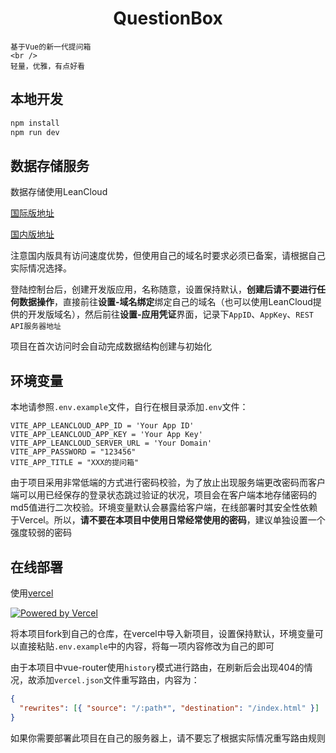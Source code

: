 <p align="center">
  
  <h1 align="center"> QuestionBox </h1>

  <p align="center">
  
    基于Vue的新一代提问箱
    <br />
    轻量，优雅，有点好看
  
  </p>

</p>

## 本地开发

```bash
npm install
npm run dev
```

## 数据存储服务

数据存储使用LeanCloud

[国际版地址](https://leancloud.app/)

[国内版地址](https://www.leancloud.cn/)

注意国内版具有访问速度优势，但使用自己的域名时要求必须已备案，请根据自己实际情况选择。

登陆控制台后，创建开发版应用，名称随意，设置保持默认，**创建后请不要进行任何数据操作**，直接前往**设置-域名绑定**绑定自己的域名（也可以使用LeanCloud提供的开发版域名），然后前往**设置-应用凭证**界面，记录下`AppID`、`AppKey`、`REST API服务器地址`

项目在首次访问时会自动完成数据结构创建与初始化

## 环境变量

本地请参照`.env.example`文件，自行在根目录添加`.env`文件：

```
VITE_APP_LEANCLOUD_APP_ID = 'Your App ID'
VITE_APP_LEANCLOUD_APP_KEY = 'Your App Key'
VITE_APP_LEANCLOUD_SERVER_URL = 'Your Domain'
VITE_APP_PASSWORD = "123456"
VITE_APP_TITLE = "XXX的提问箱"
```

由于项目采用非常低端的方式进行密码校验，为了放止出现服务端更改密码而客户端可以用已经保存的登录状态跳过验证的状况，项目会在客户端本地存储密码的md5值进行二次校验。环境变量默认会暴露给客户端，在线部署时其安全性依赖于Vercel。所以，**请不要在本项目中使用日常经常使用的密码**，建议单独设置一个强度较弱的密码

## 在线部署

使用[vercel](https://vercel.com/)

[![Powered by Vercel](https://www.datocms-assets.com/31049/1618983297-powered-by-vercel.svg)](https://vercel.com/)

将本项目fork到自己的仓库，在vercel中导入新项目，设置保持默认，环境变量可以直接粘贴`.env.example`中的内容，将每一项内容修改为自己的即可

由于本项目中vue-router使用`history`模式进行路由，在刷新后会出现404的情况，故添加`vercel.json`文件重写路由，内容为：

```json
{
  "rewrites": [{ "source": "/:path*", "destination": "/index.html" }]
}
```

如果你需要部署此项目在自己的服务器上，请不要忘了根据实际情况重写路由规则
